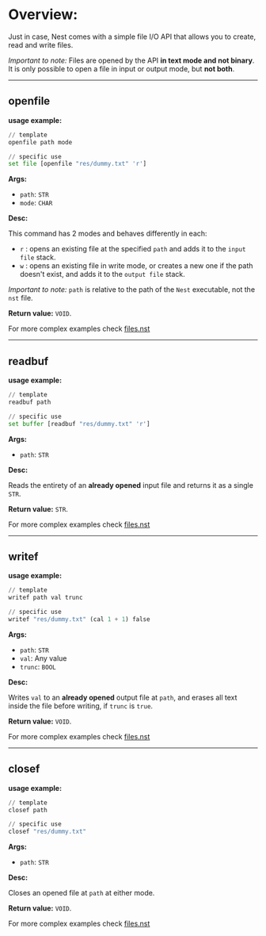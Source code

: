 # Overview:

Just in case, Nest comes with a simple file I/O API that allows you to create, read and write files.

_Important to note:_ Files are opened by the API **in text mode and not binary**.
It is only possible to open a file in input or output mode, but **not both**.

___
## **openfile**

**usage example:**
```Python
// template
openfile path mode

// specific use
set file [openfile "res/dummy.txt" 'r']
```
    
**Args:**

* `path`: `STR`
* `mode`: `CHAR`

**Desc:**

This command has 2 modes and behaves differently in each:

* `r` : opens an existing file at the specified `path` and adds it to the `input file` stack.
* `w` : opens an existing file in write mode, or creates a new one if the path doesn't exist, and adds it to the `output file` stack.

_Important to note:_ `path` is relative to the path of the `Nest` executable, not the `nst` file.

**Return value:** `VOID`.

For more complex examples check [files.nst](../examples/files.nst)

___
## **readbuf**

**usage example:**
```Python
// template
readbuf path

// specific use
set buffer [readbuf "res/dummy.txt" 'r']
```
    
**Args:**

* `path`: `STR`

**Desc:**

Reads the entirety of an **already opened** input file and returns it as a single `STR`.

**Return value:** `STR`.

For more complex examples check [files.nst](../examples/files.nst)

___
## **writef**

**usage example:**
```Python
// template
writef path val trunc

// specific use
writef "res/dummy.txt" (cal 1 + 1) false
```
    
**Args:**

* `path`: `STR`
* `val`: Any value
* `trunc`: `BOOL`

**Desc:**

Writes `val` to an **already opened** output file at `path`, and erases all text inside the file before writing, if `trunc` is `true`.

**Return value:** `VOID`.

For more complex examples check [files.nst](../examples/files.nst)


___
## **closef**

**usage example:**
```Python
// template
closef path

// specific use
closef "res/dummy.txt"
```
    
**Args:**

* `path`: `STR`

**Desc:**

Closes an opened file at `path` at either mode.

**Return value:** `VOID`.

For more complex examples check [files.nst](../examples/files.nst)
